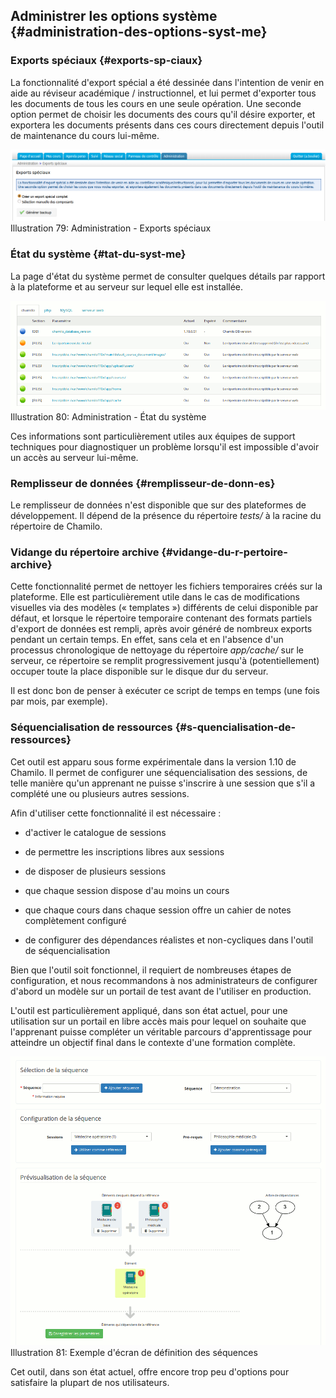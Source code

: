 ## Administrer les options système {#administration-des-options-syst-me}

### Exports spéciaux {#exports-sp-ciaux}

La fonctionnalité d'export spécial a été dessinée dans l'intention de venir en aide au réviseur académique / instructionnel, et lui permet d'exporter tous les documents de tous les cours en une seule opération. Une seconde option permet de choisir les documents des cours qu'il désire exporter, et exportera les documents présents dans ces cours directement depuis l'outil de maintenance du cours lui-même.

![](../assets/export-speciaux.png)Illustration 79: Administration - Exports spéciaux

### État du système {#tat-du-syst-me}

La page d'état du système permet de consulter quelques détails par rapport à la plateforme et au serveur sur lequel elle est installée.

![](../assets/image33.png)Illustration 80: Administration - État du système

Ces informations sont particulièrement utiles aux équipes de support techniques pour diagnostiquer un problème lorsqu'il est impossible d'avoir un accès au serveur lui-même.

### Remplisseur de données {#remplisseur-de-donn-es}

Le remplisseur de données n'est disponible que sur des plateformes de développement. Il dépend de la présence du répertoire _tests/_ à la racine du répertoire de Chamilo.

### Vidange du répertoire archive {#vidange-du-r-pertoire-archive}

Cette fonctionnalité permet de nettoyer les fichiers temporaires créés sur la plateforme. Elle est particulièrement utile dans le cas de modifications visuelles via des modèles \(« templates »\) différents de celui disponible par défaut, et lorsque le répertoire temporaire contenant des formats partiels d'export de données est rempli, après avoir généré de nombreux exports pendant un certain temps. En effet, sans cela et en l'absence d'un processus chronologique de nettoyage du répertoire _app/cache/_ sur le serveur, ce répertoire se remplit progressivement jusqu'à \(potentiellement\) occuper toute la place disponible sur le disque dur du serveur.

Il est donc bon de penser à exécuter ce script de temps en temps \(une fois par mois, par exemple\).

### Séquencialisation de ressources {#s-quencialisation-de-ressources}

Cet outil est apparu sous forme expérimentale dans la version 1.10 de Chamilo. Il permet de configurer une séquencialisation des sessions, de telle manière qu'un apprenant ne puisse s'inscrire à une session que s'il a complété une ou plusieurs autres sessions.

Afin d'utiliser cette fonctionnalité il est nécessaire :

* d'activer le catalogue de sessions

* de permettre les inscriptions libres aux sessions

* de disposer de plusieurs sessions

* que chaque session dispose d'au moins un cours

* que chaque cours dans chaque session offre un cahier de notes complètement configuré

* de configurer des dépendances réalistes et non-cycliques dans l'outil de séquencialisation

Bien que l'outil soit fonctionnel, il requiert de nombreuses étapes de configuration, et nous recommandons à nos administrateurs de configurer d'abord un modèle sur un portail de test avant de l'utiliser en production.

L'outil est particulièrement appliqué, dans son état actuel, pour une utilisation sur un portail en libre accès mais pour lequel on souhaite que l'apprenant puisse compléter un véritable parcours d'apprentissage pour atteindre un objectif final dans le contexte d'une formation complète.

![](../assets/image34.png)Illustration 81: Exemple d'écran de définition des séquences

Cet outil, dans son état actuel, offre encore trop peu d'options pour satisfaire la plupart de nos utilisateurs.

